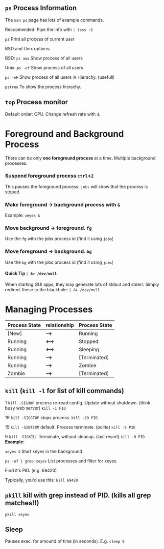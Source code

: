 ## `ps` Process Information
The `man ps` page has lots of example commands.

Reccomended: Pipe the info with `| less -S` 

`ps` Print all process of current user

BSD and Unix options:

BSD: `ps aux` Show process of all users

Unix: `ps -ef` Show process of all users

`ps -eH` Show process of all users in Hierachy. (usefull)

`pstree` To show the process hierachy.

## `top` Process monitor 
Default order: CPU. Change refresh rate with `d`.

# Foreground and Background Process
There can be only __one foreground process__ at a time.
Multiple background processes.
### Suspend foreground process  `ctrl`**+**`Z`
This pauses the foreground process.
`jobs` will show that the process is stoped.
### Make foreground -> background process with `&`
Example: `xeyes &`
### Move background -> foreground. `fg`
Use the `fg` with the jobs process id (find it using `jobs`)
### Move foreground -> background. `bg`
Use the `bg` with the jobs process id (find it using `jobs`)

#### Quick Tip `| &> /dev/null`
When starting GUI apps, they may generate lots of stdout and stderr.
Simply redirect these to the blackhole: `| &> /dev/null` 

# Managing Processes
| Process State | relationship | Process State |
|-|-|-|
| [New] | **-->** | Running |
| Running | **<-->** | Stopped |
| Running | **<-->** | Sleeping |
| Running | **-->** | [Terminated] |
| Running | **-->** | Zombie |
| Zombie | **-->** | [Terminated] |

## `kill` (`kill -l` for list of kill commands) 

1 `kill -SIGHUP` process re-read config. Update without shutdown. (think busy web server)
`kill -1 PID`

19 `kill -SIGSTOP` stops process. 
`kill -19 PID`

15 `kill -SIGTERM` default. Process terminate. (polite)
`kill -5 PID`

9 `kill -SIGKILL` Terminate, without cleanup. (last resort)
`kill -9 PID`
__Example:__

`xeyes &` Start xeyes in the background 

`ps -ef | grep xeyes` List processes and filter for xeyes.

Find it's PID. (e.g. 69420)

Typically, you'd use this: `kill 69420`

## `pkill` kill with grep instead of PID. (kills all grep matches!!)
`pkill xeyes`

## Sleep
Pauses exec. for amound of time (in seconds).
E.g. `sleep 5`
